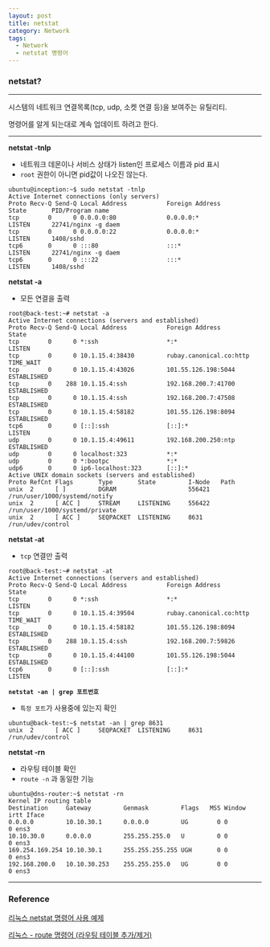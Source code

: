```yaml
---
layout: post
title: netstat 
category: Network
tags:
  - Network
  - netstat 명령어
---
```






### netstat?

---

시스템의 네트워크 연결목록(tcp, udp, 소켓 연결 등)을 보여주는 유틸리티.

명령어를 알게 되는대로 계속 업데이트 하려고 한다.

---

**netstat -tnlp**

- 네트워크 데몬이나 서비스 상태가 listen인 프로세스 이름과 pid 표시
- `root` 권한이 아니면 pid값이 나오진 않는다.

```
ubuntu@inception:~$ sudo netstat -tnlp
Active Internet connections (only servers)
Proto Recv-Q Send-Q Local Address           Foreign Address         State       PID/Program name
tcp        0      0 0.0.0.0:80              0.0.0.0:*               LISTEN      22741/nginx -g daem
tcp        0      0 0.0.0.0:22              0.0.0.0:*               LISTEN      1408/sshd       
tcp6       0      0 :::80                   :::*                    LISTEN      22741/nginx -g daem
tcp6       0      0 :::22                   :::*                    LISTEN      1408/sshd
```



**netstat -a**

- 모든 연결을 출력

```
root@back-test:~# netstat -a
Active Internet connections (servers and established)
Proto Recv-Q Send-Q Local Address           Foreign Address         State
tcp        0      0 *:ssh                   *:*                     LISTEN
tcp        0      0 10.1.15.4:38430         rubay.canonical.co:http TIME_WAIT
tcp        0      0 10.1.15.4:43026         101.55.126.198:5044     ESTABLISHED
tcp        0    288 10.1.15.4:ssh           192.168.200.7:41700     ESTABLISHED
tcp        0      0 10.1.15.4:ssh           192.168.200.7:47508     ESTABLISHED
tcp        0      0 10.1.15.4:58182         101.55.126.198:8094     ESTABLISHED
tcp6       0      0 [::]:ssh                [::]:*                  LISTEN
udp        0      0 10.1.15.4:49611         192.168.200.250:ntp     ESTABLISHED
udp        0      0 localhost:323           *:*
udp        0      0 *:bootpc                *:*
udp6       0      0 ip6-localhost:323       [::]:*
Active UNIX domain sockets (servers and established)
Proto RefCnt Flags       Type       State         I-Node   Path
unix  2      [ ]         DGRAM                    556421   /run/user/1000/systemd/notify
unix  2      [ ACC ]     STREAM     LISTENING     556422   /run/user/1000/systemd/private
unix  2      [ ACC ]     SEQPACKET  LISTENING     8631     /run/udev/control
```



**netstat -at**

- `tcp` 연결만 출력

```
root@back-test:~# netstat -at
Active Internet connections (servers and established)
Proto Recv-Q Send-Q Local Address           Foreign Address         State
tcp        0      0 *:ssh                   *:*                     LISTEN
tcp        0      0 10.1.15.4:39504         rubay.canonical.co:http TIME_WAIT
tcp        0      0 10.1.15.4:58182         101.55.126.198:8094     ESTABLISHED
tcp        0    288 10.1.15.4:ssh           192.168.200.7:59826     ESTABLISHED
tcp        0      0 10.1.15.4:44100         101.55.126.198:5044     ESTABLISHED
tcp6       0      0 [::]:ssh                [::]:*                  LISTEN
```



**`netstat -an | grep 포트번호`**

- `특정 포트`가 사용중에 있는지 확인

```
ubuntu@back-test:~$ netstat -an | grep 8631
unix  2      [ ACC ]     SEQPACKET  LISTENING     8631     /run/udev/control
```





**netstat -rn**

- 라우팅 테이블 확인
- `route -n` 과 동일한 기능

```
ubuntu@dns-router:~$ netstat -rn
Kernel IP routing table
Destination     Gateway         Genmask         Flags   MSS Window  irtt Iface
0.0.0.0         10.10.30.1      0.0.0.0         UG        0 0          0 ens3
10.10.30.0      0.0.0.0         255.255.255.0   U         0 0          0 ens3
169.254.169.254 10.10.30.1      255.255.255.255 UGH       0 0          0 ens3
192.168.200.0   10.10.30.253    255.255.255.0   UG        0 0          0 ens3
```











---

### Reference

[리눅스 netstat 명령어 사용 예제](https://sisiblog.tistory.com/12)

[리눅스 - route 명령어 (라우팅 테이블 추가/제거)](https://m.blog.naver.com/PostView.nhn?blogId=jsky10503&logNo=220745663332&proxyReferer=https%3A%2F%2Fwww.google.com%2F)

